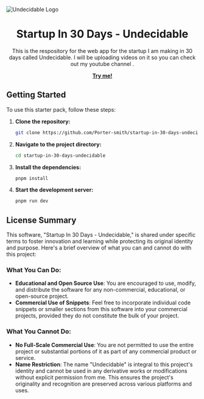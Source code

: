 ![Undecidable Logo](https://github.com/Porter-smith/startup-in-30-days-undecidable/assets/92813718/040e3517-eac3-4adc-bd4f-357035d8ff4f)
<h1 align="center">Startup In 30 Days - Undecidable</h1>

<p align="center">
This is the respository for the web app for the startup I am making in 30 days called Undecidable. I will be uploading videos on it so you can check out my youtube channel .
</p>
<p align="center">
  <a href="https://astro-firebase-svelte-starter.vercel.app/"><strong>Try me!</strong></a>
</p>

## Getting Started

To use this starter pack, follow these steps:

1. **Clone the repository:**

   ```bash
   git clone https://github.com/Porter-smith/startup-in-30-days-undecidable.git
   ```

2. **Navigate to the project directory:**

   ```bash
   cd startup-in-30-days-undecidable
   ```

3. **Install the dependencies:**

   ```bash
   pnpm install
   ```

4. **Start the development server:**

   ```bash
   pnpm run dev
   ```


## License Summary

This software, "Startup In 30 Days - Undecidable," is shared under specific terms to foster innovation and learning while protecting its original identity and purpose. Here's a brief overview of what you can and cannot do with this project:

### What You Can Do:

- **Educational and Open Source Use**: You are encouraged to use, modify, and distribute the software for any non-commercial, educational, or open-source project.
- **Commercial Use of Snippets**: Feel free to incorporate individual code snippets or smaller sections from this software into your commercial projects, provided they do not constitute the bulk of your project.

### What You Cannot Do:

- **No Full-Scale Commercial Use**: You are not permitted to use the entire project or substantial portions of it as part of any commercial product or service.
- **Name Restriction**: The name "Undecidable" is integral to this project's identity and cannot be used in any derivative works or modifications without explicit permission from me. This ensures the project's originality and recognition are preserved across various platforms and uses.

